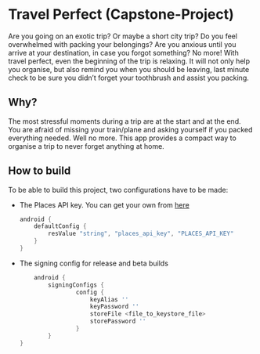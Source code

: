 # Travel Perfect (Capstone-Project)
Are you going on an exotic trip? Or maybe a short city trip? Do you feel overwhelmed with packing your belongings? Are you anxious until you arrive at your destination, in case you forgot something? No more! With travel perfect, even the beginning of the trip is relaxing. It will not only help you organise, but also remind you when you should be leaving, last minute check to be sure you didn’t forget your toothbrush and assist you packing.

## Why?
The most stressful moments during a trip are at the start and at the end. You are afraid of missing your train/plane and asking yourself if you packed everything needed. Well no more. This app provides a compact way to organise a trip to never forget anything at home.


## How to build
To be able to build this project, two configurations have to be made:
* The Places API key. You can get your own from [here](https://developers.google.com/places/android-api/)
	```groovy
	android {
		defaultConfig {
			resValue "string", "places_api_key", "PLACES_API_KEY"
		}
	}
	```
* The signing config for release and beta builds
	```groovy
		android {
			signingConfigs {
					config {
						keyAlias ''
						keyPassword ''
						storeFile <file_to_keystore_file>
						storePassword ''
					}
			}
    }
	```
